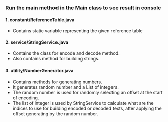 ### Run the main method in the Main class to see result in console

#### 1. constant/ReferenceTable.java
- Contains static variable representing the given reference table

#### 2. service/StringService.java
- Contains the class for encode and decode method. 
- Also contains method for building strings.

#### 3. utility/NumberGenerator.java
- Contains methods for generating numbers. 
- It generates random number and a List of integers. 
- The random number is used for randomly selecting an offset at the start of encoding.
- The list of integer is used by StringService to calculate what are the indices to use for building encoded or decoded texts, after applying the offset generating by the random number.
